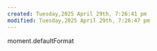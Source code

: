 ```yaml
---
created: Tuesday,2025 April 29th, 7:26:41 pm
modified: Tuesday,2025 April 29th, 7:26:47 pm
---
```


moment.defaultFormat